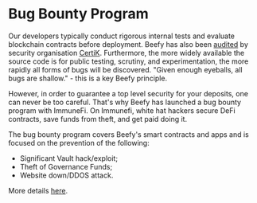 # Bug Bounty Program

Our developers typically conduct rigorous internal tests and evaluate blockchain contracts before deployment. Beefy has also been [audited](https://github.com/beefyfinance/beefy-audits) by security organisation [CertiK](https://www.certik.com/projects/beefyfinance). Furthermore, the more widely available the source code is for public testing, scrutiny, and experimentation, the more rapidly all forms of bugs will be discovered. "Given enough eyeballs, all bugs are shallow." - this is a key Beefy principle.

However, in order to guarantee a top level security for your deposits, one can never be too careful. That's why Beefy has launched a bug bounty program with ImmuneFi. On Immunefi, white hat hackers secure DeFi contracts, save funds from theft, and get paid doing it.

The bug bounty program covers Beefy's smart contracts and apps and is focused on the prevention of the following:

* Significant Vault hack/exploit;
* Theft of Governance Funds;
* Website down/DDOS attack.

More details [here](https://immunefi.com/bounty/beefyfinance/).
